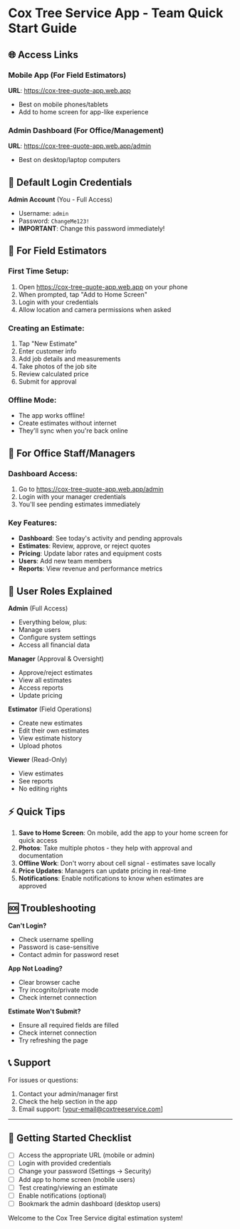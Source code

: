 # Cox Tree Service App - Team Quick Start Guide

## 🌐 Access Links

### Mobile App (For Field Estimators)
**URL**: https://cox-tree-quote-app.web.app
- Best on mobile phones/tablets
- Add to home screen for app-like experience

### Admin Dashboard (For Office/Management)
**URL**: https://cox-tree-quote-app.web.app/admin
- Best on desktop/laptop computers

## 👤 Default Login Credentials

**Admin Account** (You - Full Access)
- Username: `admin`
- Password: `ChangeMe123!`
- **IMPORTANT**: Change this password immediately!

## 📱 For Field Estimators

### First Time Setup:
1. Open https://cox-tree-quote-app.web.app on your phone
2. When prompted, tap "Add to Home Screen"
3. Login with your credentials
4. Allow location and camera permissions when asked

### Creating an Estimate:
1. Tap "New Estimate"
2. Enter customer info
3. Add job details and measurements
4. Take photos of the job site
5. Review calculated price
6. Submit for approval

### Offline Mode:
- The app works offline!
- Create estimates without internet
- They'll sync when you're back online

## 💼 For Office Staff/Managers

### Dashboard Access:
1. Go to https://cox-tree-quote-app.web.app/admin
2. Login with your manager credentials
3. You'll see pending estimates immediately

### Key Features:
- **Dashboard**: See today's activity and pending approvals
- **Estimates**: Review, approve, or reject quotes
- **Pricing**: Update labor rates and equipment costs
- **Users**: Add new team members
- **Reports**: View revenue and performance metrics

## 🔐 User Roles Explained

**Admin** (Full Access)
- Everything below, plus:
- Manage users
- Configure system settings
- Access all financial data

**Manager** (Approval & Oversight)
- Approve/reject estimates
- View all estimates
- Access reports
- Update pricing

**Estimator** (Field Operations)
- Create new estimates
- Edit their own estimates
- View estimate history
- Upload photos

**Viewer** (Read-Only)
- View estimates
- See reports
- No editing rights

## ⚡ Quick Tips

1. **Save to Home Screen**: On mobile, add the app to your home screen for quick access
2. **Photos**: Take multiple photos - they help with approval and documentation
3. **Offline Work**: Don't worry about cell signal - estimates save locally
4. **Price Updates**: Managers can update pricing in real-time
5. **Notifications**: Enable notifications to know when estimates are approved

## 🆘 Troubleshooting

**Can't Login?**
- Check username spelling
- Password is case-sensitive
- Contact admin for password reset

**App Not Loading?**
- Clear browser cache
- Try incognito/private mode
- Check internet connection

**Estimate Won't Submit?**
- Ensure all required fields are filled
- Check internet connection
- Try refreshing the page

## 📞 Support

For issues or questions:
1. Contact your admin/manager first
2. Check the help section in the app
3. Email support: [your-email@coxtreeservice.com]

---

## 🚀 Getting Started Checklist

- [ ] Access the appropriate URL (mobile or admin)
- [ ] Login with provided credentials
- [ ] Change your password (Settings → Security)
- [ ] Add app to home screen (mobile users)
- [ ] Test creating/viewing an estimate
- [ ] Enable notifications (optional)
- [ ] Bookmark the admin dashboard (desktop users)

Welcome to the Cox Tree Service digital estimation system!